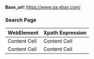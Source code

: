 **Base_url:** https://www.qa.ebay.com/
### Search Page
                    
WebElement         | Xpath Expression   | 
------------- | -------------   |
Content Cell  | Content Cell    |
Content Cell  | Content Cell    |
